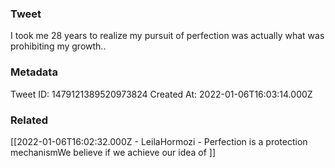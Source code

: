 ### Tweet
I took me 28 years to realize my pursuit of perfection was actually what was prohibiting my growth..

### Metadata
Tweet ID: 1479121389520973824
Created At: 2022-01-06T16:03:14.000Z

### Related
[[2022-01-06T16:02:32.000Z - LeilaHormozi - Perfection is a protection mechanismWe believe if we achieve our idea of ]]

